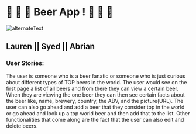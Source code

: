 # 🍻 🍻 🍻  Beer App ! 🍻 🍻 🍻
![alternateText](https://i.imgur.com/0qBLJA9.jpg)

## Lauren || Syed || Abrian


### User Stories:
The user is someone who is a beer fanatic or someone who is just curious about different types of TOP beers in the world. The user would see on the first page a list of all beers and from there they can view a certain beer. When they are viewing the one beer they can then see certain facts about the beer like, name, brewery, country, the ABV, and the picture(URL). The user can also go ahead and add a beer that they consider top in the world or go ahead and look up a top world beer and then add that to the list. Other functionalities that come along are the fact that the user can also edit and delete beers.


